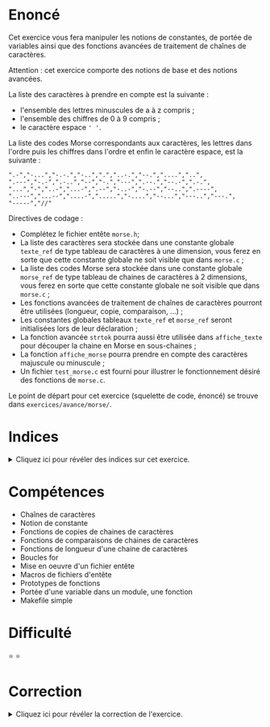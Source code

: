 # Enoncé

Cet exercice vous fera manipuler les notions de constantes, de
portée de variables ainsi que des fonctions avancées de traitement
de chaînes de caractères.

Attention : cet exercice comporte des notions de base et des notions
avancées.

La liste des caractères à prendre en compte est la suivante :
- l'ensemble des lettres minuscules de a à z compris ;
- l'ensemble des chiffres de 0 à 9 compris ;
- le caractère espace `' '`.

La liste des codes Morse correspondants aux caractères, les lettres
dans l'ordre puis les chiffres dans l'ordre et enfin le caractère
espace, est la suivante :

```
".-","-...","-.-.","-..",".","..-.","--.","....","..",
".---","-.-",".-..","--","-.","---",".--.","--.-",".-.",
"...","-","..-","...-",".--","-..-","-.--","--..",".----",
"..---","...--","....-",".....","-....","--...","---..","---.",
"-----","//"
```

Directives de codage :

- Complétez le fichier entête `morse.h`;
- La liste des caractères sera stockée dans une constante globale
`texte_ref` de type tableau de caractères à une dimension, vous ferez
en sorte que cette constante globale ne soit visible que dans
`morse.c` ;
- La liste des codes Morse sera stockée dans une constante globale
`morse_ref` de type tableau de chaines de caractères à 2 dimensions,
vous ferez en sorte que cette constante globale ne soit visible que
dans `morse.c` ;
- Les fonctions avancées de traitement de chaînes de caractères
  pourront être utilisées (longueur, copie, comparaison, ...) ;
- Les constantes globales tableaux `texte_ref` et `morse_ref` seront
  initialisées lors de leur déclaration ;
- La fonction avancée `strtok` pourra aussi être utilisée dans
  `affiche_texte` pour découper la chaine en Morse en sous-chaines ;
- La fonction `affiche_morse` pourra prendre en compte des caractères
  majuscule ou minuscule ;
- Un fichier `test_morse.c` est fourni pour illustrer le
  fonctionnement désiré des fonctions de `morse.c`.

Le point de départ pour cet exercice (squelette de code, énoncé) se
trouve dans `exercices/avance/morse/`.

# Indices

<details>
<summary>Cliquez ici pour révéler des indices sur cet exercice.</summary>
<br>

* Déclaration partielle de texte_ref :
```c
char texte_ref[NBCAR] // Avec NBCAR défini à 37
```
* Déclaration partielle de morse_ref :
```c
char morse_ref[NBCAR][NBMORSE]// Avec NBMORSE défini à 6
```
* Algorithme général : extraire les sous chaines correspondant à un
  code morse, comparer chaque sous chaine aux éléments du tableau
  `morse_ref` pour identifier l'indice du caractère correspondant dans
  le tableau `texte_ref`
* Utilisez les fonctions `strncmp`, `strcpy`, `strlen`, ...
* Pour découper une chaine en sous chaines, l'utilisation de `sscanf`,
  combinée à des opérations de pointeurs est possible, voire un
  traitement caractère par caractère. Mais la fonction `strtok` bien
  utilisée simplifie le travail
* Utilisation de `strtok` : copier le paramètre morse dans une chaine
  temporaire `temp_str` et travaillez sur ce `temp_str` (car `strtok`
  altère la chaîne traitée)
* fonction de conversion en minuscule : cf. fonction `tolower`

</details>

# Compétences

* Chaînes de caractères
* Notion de constante
* Fonctions de copies de chaines de caractères
* Fonctions de comparaisons de chaines de caractères
* Fonctions de longueur d'une chaine de caractères
* Boucles for
* Mise en oeuvre d'un fichier entête
* Macros de fichiers d'entête
* Prototypes de fonctions
* Portée d'une variable dans un module, une fonction
* Makefile simple

# Difficulté

:star: :star:
# Correction

<details>
<summary>Cliquez ici pour révéler la correction de l'exercice.</summary>
#### Corrigé du fichier Makefile

```make
CC=gcc
CFLAGS=-std=c99 -Wall -Wextra -g
LDFLAGS=
EXEC=test_morse

# Makefile à compléter
all: $(EXEC)

$(EXEC): $(EXEC).o morse.o
	$(CC) -o $@ $^ $(LDFLAGS)

morse.o: morse.h

%.o: %.c
	$(CC) -o $@ -c $< $(CFLAGS) $(LDFLAGS)
.PHONY: clean enonce
enonce:
	@echo "Complétez d'abord le Makefile pour compiler cet exercice."

clean:
	rm -f *~ *.o $(EXEC)

```

#### Corrigé du fichier morse.c

```c
#include<stdio.h>
#include<stdlib.h>
#include<stdint.h>
#include<string.h>
#include<stdbool.h> // bool
#include <ctype.h> // tolower
#include "morse.h"

#define NBCAR 37
#define NBMORSE 6

/* Constantes globales statiques */
static const char texte_ref[NBCAR] =
    {'a','b','c','d','e','f','g','h','i','j','k','l','m','n','o','p','q','r',
     's','t','u','v','w','x','y','z','1','2','3','4','5','6','7','8','9','0',
     ' '};
static const char morse_ref[NBCAR][NBMORSE] =
    {{".-"},{"-..."},{"-.-."},{"-.."},{"."},{"..-."},{"--."},{"...."},{".."},
    {".---"},{"-.-"},{".-.."},{"--"},{"-."},{"---"},{".--."},{"--.-"},{".-."},
    {"..."},{"-"},{"..-"},{"...-"},{".--"},{"-..-"},{"-.--"},{"--.."},{".----"},
    {"..---"},{"...--"},{"....-"},{"....."},{"-...."},{"--..."},{"---.."},{"---."},
    {"-----"},{"//"}};


/* help : fonction affichant tout le tableau du code morse pouvant
   être codé ou décodé par ce programme */
void help()
{
    for (uint16_t i=0; i<NBCAR; i++) {
        printf(" %c :  %s\n",texte_ref[i],morse_ref[i]);
    }
}

/* affiche_texte : fonction affichant le texte correspondant au code
   morse passe en paramètre */
void affiche_texte(char *morse)
{
    uint16_t i;
    bool trouve;
    /* Utilisation de la fonction strtok permettant d'extraire des
       sous chaines */
    char temp_str[strlen(morse)+1];
    strcpy(temp_str, morse);
    char *mot;
    mot = strtok(temp_str, " ");
    while (mot != NULL) {
        trouve = false;
        for (i=0; i<NBCAR; i++) {
            if (strncmp(mot, morse_ref[i], NBMORSE) == 0) {
                printf("%c",texte_ref[i]);
                trouve = true;
                break;
            }
        }
        if (!trouve) {
            printf("\n\nCe code morse (%s) n'existe pas !\n\n", mot);
        }
        mot = strtok(NULL, " ");
    }
    printf("\n");
}

/* affiche_morse : fonction affichant le code Morse correspondant au
   texte passé en paramètre */
void affiche_morse(char *texte)
{
    for (uint16_t i=0; i<strlen(texte); i++) {
        for (uint16_t j=0; j<NBCAR; j++) {
            if (tolower(texte[i])==texte_ref[j]) {
                printf("%s ", morse_ref[j]);
            }
        }
    }
    printf("\n");
}

```

#### Corrigé du fichier morse.h

```c
#ifndef _MORSE_H_
#define _MORSE_H_

/* Prototypes module morse*/
extern void affiche_morse(char *);
extern void affiche_texte(char *);
extern void help();

#endif

```

#### Corrigé du fichier test_morse.c

```c
#include<stdio.h>
#include<stdlib.h>
#include "morse.h"

/* main */
int main(void)
{
    help(); // Affiche la correspondance des caractères pris en charge et des codes Morse
    printf("Affichage du code Morse de la phrase : \"RMS Titanic SOS\"\n");
    affiche_morse("RMS Titanic SOS");
    printf("Affichage de la traduction du code Morse : \".-. -- ... // - .. - .- -. .. -.-. // ... --- ... // .---- ..... // .- ...- .-. .. .-.. // .---- ---. .---- ..---\"\n");
    affiche_texte(".-. -- ... //  - .. - .- -. .. -.-. // ... --- ... // .---- ..... // .- ...- .-. .. .-.. // .---- ---. .---- ..---");

    return EXIT_SUCCESS;
}

```


</details>

